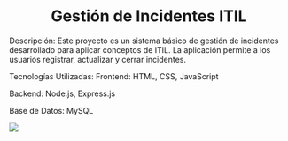 <h1 align="center"> Gestión de Incidentes ITIL </h1>

Descripción: Este proyecto es un sistema básico de gestión de incidentes desarrollado para aplicar conceptos de ITIL. La aplicación permite a los usuarios registrar, actualizar y cerrar incidentes.

Tecnologías Utilizadas:
Frontend: HTML, CSS, JavaScript

Backend: Node.js, Express.js

Base de Datos: MySQL

<img src="https://github.com/user-attachments/assets/9bf2d978-d7a3-4154-8644-0f2d2e60241d">
